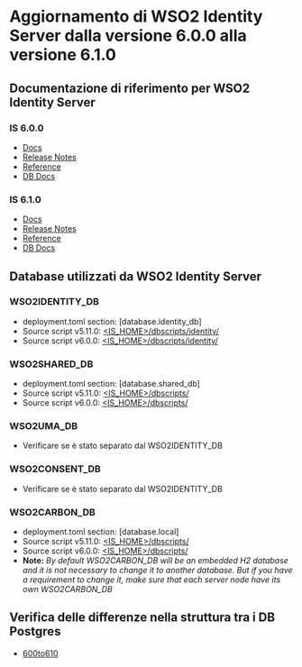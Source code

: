 # Aggiornamento di WSO2 Identity Server dalla versione 6.0.0 alla versione 6.1.0

## Documentazione di riferimento per WSO2 Identity Server

### IS 6.0.0
* [Docs](https://is.docs.wso2.com/en/6.0.0/)
* [Release Notes](https://is.docs.wso2.com/en/6.0.0/get-started/about-this-release/)
* [Reference](https://is.docs.wso2.com/en/6.0.0/references/references-overview/)
* [DB Docs](https://is.docs.wso2.com/en/6.0.0/deploy/work-with-databases/)

### IS 6.1.0
* [Docs](https://is.docs.wso2.com/en/6.1.0/)
* [Release Notes](https://is.docs.wso2.com/en/6.1.0/get-started/about-this-release/)
* [Reference](https://is.docs.wso2.com/en/6.1.0/references/references-overview/)
* [DB Docs](https://is.docs.wso2.com/en/6.1.0/deploy/work-with-databases/)

## Database utilizzati da WSO2 Identity Server

### WSO2IDENTITY_DB
* deployment.toml section: [database.identity_db]
* Source script v5.11.0: [<IS_HOME>/dbscripts/identity/](/is/wso2is-5.11.0/dbscripts/identity/)
* Source script v6.0.0: [<IS_HOME>/dbscripts/identity/](/am/wso2is-6.0.0/dbscripts/identity/)

### WSO2SHARED_DB
* deployment.toml section: [database.shared_db]
* Source script v5.11.0: [<IS_HOME>/dbscripts/](/is/wso2is-5.11.0/dbscripts/)
* Source script v6.0.0: [<IS_HOME>/dbscripts/](/is/wso2is-6.0.0/dbscripts/)

### WSO2UMA_DB
* Verificare se è stato separato dal WSO2IDENTITY_DB

### WSO2CONSENT_DB
* Verificare se è stato separato dal WSO2IDENTITY_DB

### WSO2CARBON_DB
* deployment.toml section: [database.local]
* Source script v5.11.0: [<IS_HOME>/dbscripts/](/is/wso2is-5.11.0/dbscripts/)
* Source script v6.0.0: [<IS_HOME>/dbscripts/](/is/wso2is-6.0.0/dbscripts/)
* **Note:** *By default WSO2CARBON_DB will be an embedded H2 database and it is not necessary to change it to another database. But if you have a requirement to change it, make sure that each server node have its own WSO2CARBON_DB*

## Verifica delle differenze nella struttura tra i DB Postgres
* [600to610](/is/600to610/db/postgres/)